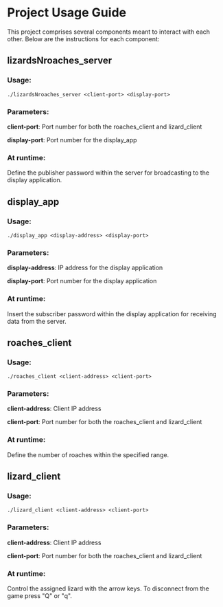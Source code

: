 # Project Usage Guide
This project comprises several components meant to interact with each other. Below are the instructions for each component:


## lizardsNroaches_server

### Usage:
```./lizardsNroaches_server <client-port> <display-port>```

### Parameters:
**client-port**: Port number for both the roaches_client and lizard_client

**display-port**: Port number for the display_app

### At runtime:
Define the publisher password within the server for broadcasting to the display application.


## display_app

### Usage:
```./display_app <display-address> <display-port>```

### Parameters:

**display-address**: IP address for the display application

**display-port**: Port number for the display application

### At runtime:
Insert the subscriber password within the display application for receiving data from the server.


## roaches_client

### Usage:
```./roaches_client <client-address> <client-port>```

### Parameters:
**client-address**: Client IP address

**client-port**: Port number for both the roaches_client and lizard_client

### At runtime:
Define the number of roaches within the specified range.


## lizard_client

### Usage:
```./lizard_client <client-address> <client-port>```

### Parameters:
**client-address**: Client IP address

**client-port**: Port number for both the roaches_client and lizard_client

### At runtime:
Control the assigned lizard with the arrow keys. To disconnect from the game press "Q" or "q".
